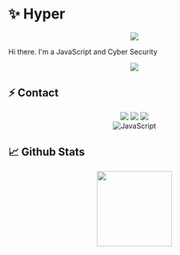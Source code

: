 # ✨ Hyper 

<div align="center">
    <img src="https://komarev.com/ghpvc/?username=Hyperxyz&color=red"/>
</div>  

Hi there. I'm a JavaScript and Cyber Security

<div align="center">
    <a href="https://discord.com/users/564894186386751508" title="Discord Profile"><img src="https://lanyard-profile-readme.vercel.app/api/564894186386751508"></a>
</div>

## ⚡ Contact

<div align="center">
    <a href="https://discord.com/users/564894186386751508" target="_blank"><img src="https://img.shields.io/badge/-Hyper-1e44ee?style=for-the-badge&logo=discord&logoColor=white"></a>
    <a href="https://github.com/Hyperxyz" target="_blank"><img src="https://img.shields.io/badge/-Hyper-black?style=for-the-badge&logo=github&logoColor=white"></a>
    <a href="https://discord.gg/y835mfuhjC" target="_blank"><img src="https://img.shields.io/badge/-My%20Server-1e44ee?style=for-the-badge&logo=discord&logoColor=white"></a>
</div>


<div align="center">
    <img alt="JavaScript" align="center" src="https://img.shields.io/badge/-Javascript-edb200?style=flat-square&logo=javascript&logoColor=white"/>
</div>

## 📈 Github Stats

<div align="center">
    <img src="https://github-readme-stats.vercel.app/api?username=Hyperxyz&show_icons=true&theme=radical&hide_border=true" width="%100" height="150px">
</div>
